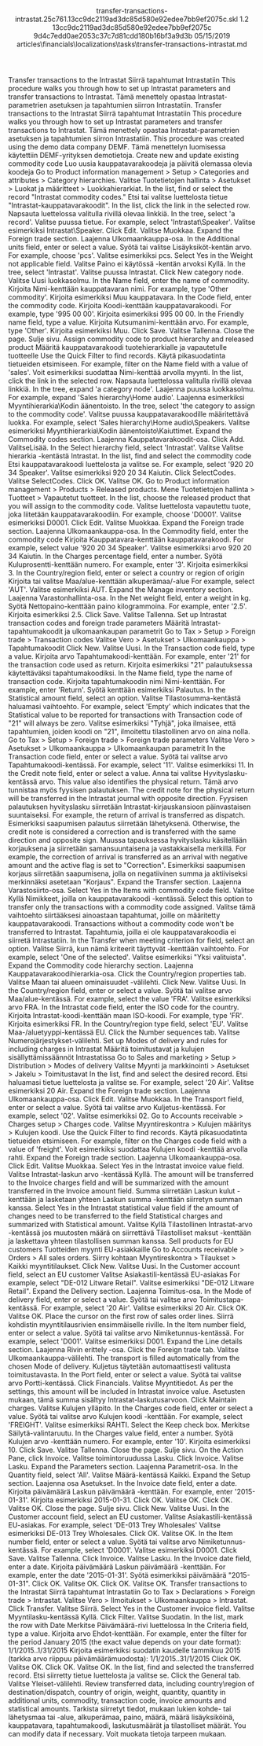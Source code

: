 <?xml version="1.0" encoding="UTF-8"?>
<xliff xmlns:logoport="urn:logoport:xliffeditor:xliff-extras:1.0" xmlns:xsi="http://www.w3.org/2001/XMLSchema-instance" xmlns="urn:oasis:names:tc:xliff:document:1.2" xmlns:xliffext="urn:microsoft:content:schema:xliffextensions" version="1.2" xsi:schemaLocation="urn:oasis:names:tc:xliff:document:1.2 xliff-core-1.2-transitional.xsd">
  <file datatype="xml" source-language="en-US" original="transfer-transactions-intrastat.md" target-language="fi-FI">
    <header>
      <tool tool-company="Microsoft" tool-version="1.0-7889195" tool-name="mdxliff" tool-id="mdxliff"/>
      <xliffext:skl_file_name>transfer-transactions-intrastat.25c761.13cc9dc2119ad3dc85d580e92edee7bb9ef2075c.skl</xliffext:skl_file_name>
      <xliffext:version>1.2</xliffext:version>
      <xliffext:ms.openlocfilehash>13cc9dc2119ad3dc85d580e92edee7bb9ef2075c</xliffext:ms.openlocfilehash>
      <xliffext:ms.sourcegitcommit>9d4c7edd0ae2053c37c7d81cdd180b16bf3a9d3b</xliffext:ms.sourcegitcommit>
      <xliffext:ms.lasthandoff>05/15/2019</xliffext:ms.lasthandoff>
      <xliffext:ms.openlocfilepath>articles\financials\localizations\tasks\transfer-transactions-intrastat.md</xliffext:ms.openlocfilepath>
    </header>
    <body>
      <group extype="content" id="content">
        <trans-unit xml:space="preserve" translate="yes" id="101" restype="x-metadata">
          <source>Transfer transactions to the Intrastat</source>
        <target logoport:matchpercent="101" state="translated" state-qualifier="leveraged-tm">Siirrä tapahtumat Intrastatiin</target></trans-unit>
        <trans-unit xml:space="preserve" translate="yes" id="102" restype="x-metadata">
          <source>This procedure walks you through how to set up Intrastat parameters and transfer transactions to Intrastat.</source>
        <target logoport:matchpercent="101" state="translated" state-qualifier="leveraged-tm">Tämä menettely opastaa Intrastat-parametrien asetuksen ja tapahtumien siirron Intrastatiin.</target></trans-unit>
        <trans-unit xml:space="preserve" translate="yes" id="103">
          <source>Transfer transactions to the Intrastat</source>
        <target logoport:matchpercent="101" state="translated" state-qualifier="leveraged-tm">Siirrä tapahtumat Intrastatiin</target></trans-unit>
        <trans-unit xml:space="preserve" translate="yes" id="104">
          <source>This procedure walks you through how to set up Intrastat parameters and transfer transactions to Intrastat.</source>
        <target logoport:matchpercent="101" state="translated" state-qualifier="leveraged-tm">Tämä menettely opastaa Intrastat-parametrien asetuksen ja tapahtumien siirron Intrastatiin.</target></trans-unit>
        <trans-unit xml:space="preserve" translate="yes" id="105">
          <source>This procedure was created using the demo data company DEMF.</source>
        <target logoport:matchpercent="101" state="translated" state-qualifier="leveraged-tm">Tämä menettelyn luomisessa käytettiin DEMF-yrityksen demotietoja.</target></trans-unit>
        <trans-unit xml:space="preserve" translate="yes" id="106">
          <source>Create new and update existing commodity code</source>
        <target logoport:matchpercent="101" state="translated" state-qualifier="leveraged-tm">Luo uusia kauppatavarakoodeja ja päivitä olemassa olevia koodeja</target></trans-unit>
        <trans-unit xml:space="preserve" translate="yes" id="107">
          <source>Go to Product information management &gt; Setup &gt; Categories and attributes &gt; Category hierarchies.</source>
        <target logoport:matchpercent="101" state="translated" state-qualifier="leveraged-tm">Valitse Tuotetietojen hallinta &gt; Asetukset &gt; Luokat ja määritteet &gt; Luokkahierarkiat.</target></trans-unit>
        <trans-unit xml:space="preserve" translate="yes" id="108">
          <source>In the list, find or select the record "Intrastat commodity codes."</source>
        <target logoport:matchpercent="101" state="translated" state-qualifier="leveraged-tm">Etsi tai valitse luettelosta tietue "Intrastat-kauppatavarakoodit".</target></trans-unit>
        <trans-unit xml:space="preserve" translate="yes" id="109">
          <source>In the list, click the link in the selected row.</source>
        <target logoport:matchpercent="101" state="translated" state-qualifier="leveraged-tm">Napsauta luettelossa valitulla rivillä olevaa linkkiä.</target></trans-unit>
        <trans-unit xml:space="preserve" translate="yes" id="110">
          <source>In the tree, select 'a record'.</source>
        <target logoport:matchpercent="101" state="translated" state-qualifier="leveraged-tm">Valitse puussa tietue.</target></trans-unit>
        <trans-unit xml:space="preserve" translate="yes" id="111">
          <source>For example, select 'Intrastat\Speaker'.</source>
        <target logoport:matchpercent="101" state="translated" state-qualifier="leveraged-tm">Valitse esimerkiksi Intrastat\Speaker.</target></trans-unit>
        <trans-unit xml:space="preserve" translate="yes" id="112">
          <source>Click Edit.</source>
        <target logoport:matchpercent="101" state="translated" state-qualifier="leveraged-tm">Valitse Muokkaa.</target></trans-unit>
        <trans-unit xml:space="preserve" translate="yes" id="113">
          <source>Expand the Foreign trade section.</source>
        <target logoport:matchpercent="101" state="translated" state-qualifier="leveraged-tm">Laajenna Ulkomaankauppa-osa.</target></trans-unit>
        <trans-unit xml:space="preserve" translate="yes" id="114">
          <source>In the Additional units field, enter or select a value.</source>
        <target logoport:matchpercent="101" state="translated" state-qualifier="leveraged-tm">Syötä tai valitse Lisäyksiköt-kentän arvo.</target></trans-unit>
        <trans-unit xml:space="preserve" translate="yes" id="115">
          <source>For example, choose 'pcs'.</source>
        <target logoport:matchpercent="101" state="translated" state-qualifier="leveraged-tm">Valitse esimerkiksi pcs.</target></trans-unit>
        <trans-unit xml:space="preserve" translate="yes" id="116">
          <source>Select Yes in the Weight not applicable field.</source>
        <target logoport:matchpercent="101" state="translated" state-qualifier="leveraged-tm">Valitse Paino ei käytössä -kentän arvoksi Kyllä.</target></trans-unit>
        <trans-unit xml:space="preserve" translate="yes" id="117">
          <source>In the tree, select 'Intrastat'.</source>
        <target logoport:matchpercent="101" state="translated" state-qualifier="leveraged-tm">Valitse puussa Intrastat.</target></trans-unit>
        <trans-unit xml:space="preserve" translate="yes" id="118">
          <source>Click New category node.</source>
        <target logoport:matchpercent="101" state="translated" state-qualifier="leveraged-tm">Valitse Uusi luokkasolmu.</target></trans-unit>
        <trans-unit xml:space="preserve" translate="yes" id="119">
          <source>In the Name field, enter the name of commodity.</source>
        <target logoport:matchpercent="101" state="translated" state-qualifier="leveraged-tm">Kirjoita Nimi-kenttään kauppatavaran nimi.</target></trans-unit>
        <trans-unit xml:space="preserve" translate="yes" id="120">
          <source>For example, type 'Other commodity'.</source>
        <target logoport:matchpercent="101" state="translated" state-qualifier="leveraged-tm">Kirjoita esimerkiksi Muu kauppatavara.</target></trans-unit>
        <trans-unit xml:space="preserve" translate="yes" id="121">
          <source>In the Code field, enter the commodity code.</source>
        <target logoport:matchpercent="101" state="translated" state-qualifier="leveraged-tm">Kirjoita Koodi-kenttään kauppatavarakoodi.</target></trans-unit>
        <trans-unit xml:space="preserve" translate="yes" id="122">
          <source>For example, type '995 00 00'.</source>
        <target logoport:matchpercent="101" state="translated" state-qualifier="leveraged-tm">Kirjoita esimerkiksi 995 00 00.</target></trans-unit>
        <trans-unit xml:space="preserve" translate="yes" id="123">
          <source>In the Friendly name field, type a value.</source>
        <target logoport:matchpercent="101" state="translated" state-qualifier="leveraged-tm">Kirjoita Kutsumanimi-kenttään arvo.</target></trans-unit>
        <trans-unit xml:space="preserve" translate="yes" id="124">
          <source>For example, type 'Other'.</source>
        <target logoport:matchpercent="101" state="translated" state-qualifier="leveraged-tm">Kirjoita esimerkiksi Muu.</target></trans-unit>
        <trans-unit xml:space="preserve" translate="yes" id="125">
          <source>Click Save.</source>
        <target logoport:matchpercent="101" state="translated" state-qualifier="leveraged-tm">Valitse Tallenna.</target></trans-unit>
        <trans-unit xml:space="preserve" translate="yes" id="126">
          <source>Close the page.</source>
        <target logoport:matchpercent="101" state="translated" state-qualifier="leveraged-tm">Sulje sivu.</target></trans-unit>
        <trans-unit xml:space="preserve" translate="yes" id="127">
          <source>Assign commodity code to product hierarchy and released product</source>
        <target logoport:matchpercent="101" state="translated" state-qualifier="leveraged-tm">Määritä kauppatavarakoodi tuotehierarkialle ja vapautetulle tuotteelle</target></trans-unit>
        <trans-unit xml:space="preserve" translate="yes" id="128">
          <source>Use the Quick Filter to find records.</source>
        <target logoport:matchpercent="101" state="translated" state-qualifier="leveraged-tm">Käytä pikasuodatinta tietueiden etsimiseen.</target></trans-unit>
        <trans-unit xml:space="preserve" translate="yes" id="129">
          <source>For example, filter on the Name field with a value of 'sales'.</source>
        <target logoport:matchpercent="101" state="translated" state-qualifier="leveraged-tm">Voit esimerkiksi suodattaa Nimi-kenttää arvolla myynti.</target></trans-unit>
        <trans-unit xml:space="preserve" translate="yes" id="130">
          <source>In the list, click the link in the selected row.</source>
        <target logoport:matchpercent="101" state="translated" state-qualifier="leveraged-tm">Napsauta luettelossa valitulla rivillä olevaa linkkiä.</target></trans-unit>
        <trans-unit xml:space="preserve" translate="yes" id="131">
          <source>In the tree, expand 'a category node'.</source>
        <target logoport:matchpercent="101" state="translated" state-qualifier="leveraged-tm">Laajenna puussa luokkasolmu.</target></trans-unit>
        <trans-unit xml:space="preserve" translate="yes" id="132">
          <source>For example, expand 'Sales hierarchy\Home audio'.</source>
        <target logoport:matchpercent="101" state="translated" state-qualifier="leveraged-tm">Laajenna esimerkiksi Myyntihierarkia\Kodin äänentoisto.</target></trans-unit>
        <trans-unit xml:space="preserve" translate="yes" id="133">
          <source>In the tree, select 'the category to assign to the commodity code'.</source>
        <target logoport:matchpercent="101" state="translated" state-qualifier="leveraged-tm">Valitse puussa kauppatavarakoodille määritettävä luokka.</target></trans-unit>
        <trans-unit xml:space="preserve" translate="yes" id="134">
          <source>For example, select 'Sales hierarchy\Home audio\Speakers.</source>
        <target logoport:matchpercent="101" state="translated" state-qualifier="leveraged-tm">Valitse esimerkiksi Myyntihierarkia\Kodin äänentoisto\Kaiuttimet.</target></trans-unit>
        <trans-unit xml:space="preserve" translate="yes" id="135">
          <source>Expand the Commodity codes section.</source>
        <target logoport:matchpercent="101" state="translated" state-qualifier="leveraged-tm">Laajenna Kauppatavarakoodit-osa.</target></trans-unit>
        <trans-unit xml:space="preserve" translate="yes" id="136">
          <source>Click Add.</source>
        <target logoport:matchpercent="101" state="translated" state-qualifier="leveraged-tm">ValitseLisää.</target></trans-unit>
        <trans-unit xml:space="preserve" translate="yes" id="137">
          <source>In the Select hierarchy field, select 'Intrastat'.</source>
        <target logoport:matchpercent="101" state="translated" state-qualifier="leveraged-tm">Valitse Valitse hierarkia -kentästä Intrastat.</target></trans-unit>
        <trans-unit xml:space="preserve" translate="yes" id="138">
          <source>In the list, find and select the commodity code</source>
        <target logoport:matchpercent="101" state="translated" state-qualifier="leveraged-tm">Etsi kauppatavarakoodi luettelosta ja valitse se.</target></trans-unit>
        <trans-unit xml:space="preserve" translate="yes" id="139">
          <source>For example, select '920 20 34 Speaker'.</source>
        <target logoport:matchpercent="101" state="translated" state-qualifier="leveraged-tm">Valitse esimerkiksi 920 20 34 Kaiutin.</target></trans-unit>
        <trans-unit xml:space="preserve" translate="yes" id="140">
          <source>Click SelectCodes.</source>
        <target logoport:matchpercent="101" state="translated" state-qualifier="leveraged-tm">Valitse SelectCodes.</target></trans-unit>
        <trans-unit xml:space="preserve" translate="yes" id="141">
          <source>Click OK.</source>
        <target logoport:matchpercent="101" state="translated" state-qualifier="leveraged-tm">Valitse OK.</target></trans-unit>
        <trans-unit xml:space="preserve" translate="yes" id="142">
          <source>Go to Product information management &gt; Products &gt; Released products.</source>
        <target logoport:matchpercent="101" state="translated" state-qualifier="leveraged-tm">Mene Tuotetietojen hallinta &gt; Tuotteet &gt; Vapautetut tuotteet.</target></trans-unit>
        <trans-unit xml:space="preserve" translate="yes" id="143">
          <source>In the list, choose the released product that you will assign to the commodity code.</source>
        <target logoport:matchpercent="101" state="translated" state-qualifier="leveraged-tm">Valitse luettelosta vapautettu tuote, joka liitetään kauppatavarakoodiin.</target></trans-unit>
        <trans-unit xml:space="preserve" translate="yes" id="144">
          <source>For example, choose 'D0001'.</source>
        <target logoport:matchpercent="101" state="translated" state-qualifier="leveraged-tm">Valitse esimerkiksi D0001.</target></trans-unit>
        <trans-unit xml:space="preserve" translate="yes" id="145">
          <source>Click Edit.</source>
        <target logoport:matchpercent="101" state="translated" state-qualifier="leveraged-tm">Valitse Muokkaa.</target></trans-unit>
        <trans-unit xml:space="preserve" translate="yes" id="146">
          <source>Expand the Foreign trade section.</source>
        <target logoport:matchpercent="101" state="translated" state-qualifier="leveraged-tm">Laajenna Ulkomaankauppa-osa.</target></trans-unit>
        <trans-unit xml:space="preserve" translate="yes" id="147">
          <source>In the Commodity field, enter the commodity code</source>
        <target logoport:matchpercent="101" state="translated" state-qualifier="leveraged-tm">Kirjoita Kauppatavara-kenttään kauppatavarakoodi.</target></trans-unit>
        <trans-unit xml:space="preserve" translate="yes" id="148">
          <source>For example, select value '920 20 34 Speaker'.</source>
        <target logoport:matchpercent="101" state="translated" state-qualifier="leveraged-tm">Valitse esimerkiksi arvo 920 20 34 Kaiutin.</target></trans-unit>
        <trans-unit xml:space="preserve" translate="yes" id="149">
          <source>In the Charges percentage field, enter a number.</source>
        <target logoport:matchpercent="101" state="translated" state-qualifier="leveraged-tm">Syötä Kuluprosentti-kenttään numero.</target></trans-unit>
        <trans-unit xml:space="preserve" translate="yes" id="150">
          <source>For example, enter '3'.</source>
        <target logoport:matchpercent="101" state="translated" state-qualifier="leveraged-tm">Kirjoita esimerkiksi 3.</target></trans-unit>
        <trans-unit xml:space="preserve" translate="yes" id="151">
          <source>In the Country/region field, enter or select a country or region of origin</source>
        <target logoport:matchpercent="101" state="translated" state-qualifier="leveraged-tm">Kirjoita tai valitse Maa/alue-kenttään alkuperämaa/-alue</target></trans-unit>
        <trans-unit xml:space="preserve" translate="yes" id="152">
          <source>For example, select 'AUT'.</source>
        <target logoport:matchpercent="101" state="translated" state-qualifier="leveraged-tm">Valitse esimerkiksi AUT.</target></trans-unit>
        <trans-unit xml:space="preserve" translate="yes" id="153">
          <source>Expand the Manage inventory section.</source>
        <target logoport:matchpercent="101" state="translated" state-qualifier="leveraged-tm">Laajenna Varastonhallinta-osa.</target></trans-unit>
        <trans-unit xml:space="preserve" translate="yes" id="154">
          <source>In the Net weight field, enter a weight in kg.</source>
        <target logoport:matchpercent="101" state="translated" state-qualifier="leveraged-tm">Syötä Nettopaino-kenttään paino kilogrammoina.</target></trans-unit>
        <trans-unit xml:space="preserve" translate="yes" id="155">
          <source>For example, enter '2.5'.</source>
        <target logoport:matchpercent="101" state="translated" state-qualifier="leveraged-tm">Kirjoita esimerkiksi 2.5.</target></trans-unit>
        <trans-unit xml:space="preserve" translate="yes" id="156">
          <source>Click Save.</source>
        <target logoport:matchpercent="101" state="translated" state-qualifier="leveraged-tm">Valitse Tallenna.</target></trans-unit>
        <trans-unit xml:space="preserve" translate="yes" id="157">
          <source>Set up Intrastat transaction codes and foreign trade parameters</source>
        <target logoport:matchpercent="101" state="translated" state-qualifier="leveraged-tm">Määritä Intrastat-tapahtumakoodit ja ulkomaankaupan parametrit</target></trans-unit>
        <trans-unit xml:space="preserve" translate="yes" id="158">
          <source>Go to Tax &gt; Setup &gt; Foreign trade &gt; Transaction codes</source>
        <target logoport:matchpercent="101" state="translated" state-qualifier="leveraged-tm">Valitse Vero &gt; Asetukset &gt; Ulkomaankauppa &gt; Tapahtumakoodit</target></trans-unit>
        <trans-unit xml:space="preserve" translate="yes" id="159">
          <source>Click New.</source>
        <target logoport:matchpercent="101" state="translated" state-qualifier="leveraged-tm">Valitse Uusi.</target></trans-unit>
        <trans-unit xml:space="preserve" translate="yes" id="160">
          <source>In the Transaction code field, type a value.</source>
        <target logoport:matchpercent="101" state="translated" state-qualifier="leveraged-tm">Kirjoita arvo Tapahtumakoodi-kenttään.</target></trans-unit>
        <trans-unit xml:space="preserve" translate="yes" id="161">
          <source>For example, enter '21' for the transaction code used as return.</source>
        <target logoport:matchpercent="101" state="translated" state-qualifier="leveraged-tm">Kirjoita esimerkiksi "21" palautuksessa käytettäväksi tapahtumakoodiksi.</target></trans-unit>
        <trans-unit xml:space="preserve" translate="yes" id="162">
          <source>In the Name field, type the name of transaction code.</source>
        <target logoport:matchpercent="101" state="translated" state-qualifier="leveraged-tm">Kirjoita tapahtumakoodin nimi Nimi-kenttään.</target></trans-unit>
        <trans-unit xml:space="preserve" translate="yes" id="163">
          <source>For example, enter 'Return'.</source>
        <target logoport:matchpercent="101" state="translated" state-qualifier="leveraged-tm">Syötä kenttään esimerkiksi Palautus.</target></trans-unit>
        <trans-unit xml:space="preserve" translate="yes" id="164">
          <source>In the Statistical amount field, select an option.</source>
        <target logoport:matchpercent="101" state="translated" state-qualifier="leveraged-tm">Valitse Tilastosumma-kentästä haluamasi vaihtoehto.</target></trans-unit>
        <trans-unit xml:space="preserve" translate="yes" id="165">
          <source>For example, select 'Empty' which indicates that the Statistical value to be reported for transactions with Transaction code of "21" will always be zero.</source>
        <target logoport:matchpercent="101" state="translated" state-qualifier="leveraged-tm">Valitse esimerkiksi "Tyhjä", joka ilmaisee, että tapahtumien, joiden koodi on "21", ilmoitettu tilastollinen arvo on aina nolla.</target></trans-unit>
        <trans-unit xml:space="preserve" translate="yes" id="166">
          <source>Go to Tax &gt; Setup &gt; Foreign trade &gt; Foreign trade parameters</source>
        <target logoport:matchpercent="101" state="translated" state-qualifier="leveraged-tm">Valitse Vero &gt; Asetukset &gt; Ulkomaankauppa &gt; Ulkomaankaupan parametrit</target></trans-unit>
        <trans-unit xml:space="preserve" translate="yes" id="167">
          <source>In the Transaction code field, enter or select a value.</source>
        <target logoport:matchpercent="101" state="translated" state-qualifier="leveraged-tm">Syötä tai valitse arvo Tapahtumakoodi-kentässä.</target></trans-unit>
        <trans-unit xml:space="preserve" translate="yes" id="168">
          <source>For example, select '11'.</source>
        <target logoport:matchpercent="101" state="translated" state-qualifier="leveraged-tm">Valitse esimerkiksi 11.</target></trans-unit>
        <trans-unit xml:space="preserve" translate="yes" id="169">
          <source>In the Credit note field, enter or select a value.</source>
        <target logoport:matchpercent="101" state="translated" state-qualifier="leveraged-tm">Anna tai valitse Hyvityslasku-kentässä arvo.</target></trans-unit>
        <trans-unit xml:space="preserve" translate="yes" id="170">
          <source>This value also identifies the physical return.</source>
        <target logoport:matchpercent="101" state="translated" state-qualifier="leveraged-tm">Tämä arvo tunnistaa myös fyysisen palautuksen.</target></trans-unit>
        <trans-unit xml:space="preserve" translate="yes" id="171">
          <source>The credit note for the physical return will be transferred in the Intrastat journal with opposite direction.</source>
        <target logoport:matchpercent="101" state="translated" state-qualifier="leveraged-tm">Fyysisen palautuksen hyvityslasku siirretään Intrastat-kirjauskansioon päinvastaisen suuntaiseksi.</target></trans-unit>
        <trans-unit xml:space="preserve" translate="yes" id="172">
          <source>For example, the return of arrival is transferred as dispatch.</source>
        <target logoport:matchpercent="101" state="translated" state-qualifier="leveraged-tm">Esimerkiksi saapumisen palautus siirretään lähetyksenä.</target></trans-unit>
        <trans-unit xml:space="preserve" translate="yes" id="173">
          <source>Otherwise, the credit note is considered a correction and is transferred with the same direction and opposite sign.</source>
        <target logoport:matchpercent="101" state="translated" state-qualifier="leveraged-tm">Muussa tapauksessa hyvityslasku käsitellään korjauksena ja siirretään samansuuntaisena ja vastakkaisella merkillä.</target></trans-unit>
        <trans-unit xml:space="preserve" translate="yes" id="174">
          <source>For example, the correction of arrival is transferred as an arrival with negative amount and the active flag is set to "Correction".</source>
        <target logoport:matchpercent="101" state="translated" state-qualifier="leveraged-tm">Esimerkiksi saapumisen korjaus siirretään saapumisena, jolla on negatiivinen summa ja aktiiviseksi merkinnäksi asetetaan "Korjaus".</target></trans-unit>
        <trans-unit xml:space="preserve" translate="yes" id="175">
          <source>Expand the Transfer section.</source>
        <target logoport:matchpercent="101" state="translated" state-qualifier="leveraged-tm">Laajenna Varastosiirto-osa.</target></trans-unit>
        <trans-unit xml:space="preserve" translate="yes" id="176">
          <source>Select Yes in the Items with commodity code field.</source>
        <target logoport:matchpercent="101" state="translated" state-qualifier="leveraged-tm">Valitse Kyllä Nimikkeet, joilla on kauppatavarakoodi -kentässä.</target></trans-unit>
        <trans-unit xml:space="preserve" translate="yes" id="177">
          <source>Select this option to transfer only the transactions with a commodity code assigned.</source>
        <target logoport:matchpercent="101" state="translated" state-qualifier="leveraged-tm">Valitse tämä vaihtoehto siirtääksesi ainoastaan tapahtumat, joille on määritetty kauppatavarakoodi.</target></trans-unit>
        <trans-unit xml:space="preserve" translate="yes" id="178">
          <source>Transactions without a commodity code won't be transferred to Intrastat.</source>
        <target logoport:matchpercent="101" state="translated" state-qualifier="leveraged-tm">Tapahtumia, joilla ei ole kauppatavarakoodia ei siirretä Intrastatiin.</target></trans-unit>
        <trans-unit xml:space="preserve" translate="yes" id="179">
          <source>In the Transfer when meeting criterion for field, select an option.</source>
        <target logoport:matchpercent="101" state="translated" state-qualifier="leveraged-tm">Valitse Siirrä, kun nämä kriteerit täyttyvät -kenttään vaihtoehto.</target></trans-unit>
        <trans-unit xml:space="preserve" translate="yes" id="180">
          <source>For example, select 'One of the selected'.</source>
        <target logoport:matchpercent="101" state="translated" state-qualifier="leveraged-tm">Valitse esimerkiksi "Yksi valituista".</target></trans-unit>
        <trans-unit xml:space="preserve" translate="yes" id="181">
          <source>Expand the Commodity code hierarchy section.</source>
        <target logoport:matchpercent="101" state="translated" state-qualifier="leveraged-tm">Laajenna Kauppatavarakoodihierarkia-osa.</target></trans-unit>
        <trans-unit xml:space="preserve" translate="yes" id="182">
          <source>Click the Country/region properties tab.</source>
        <target logoport:matchpercent="101" state="translated" state-qualifier="leveraged-tm">Valitse Maan tai alueen ominaisuudet -välilehti.</target></trans-unit>
        <trans-unit xml:space="preserve" translate="yes" id="183">
          <source>Click New.</source>
        <target logoport:matchpercent="101" state="translated" state-qualifier="leveraged-tm">Valitse Uusi.</target></trans-unit>
        <trans-unit xml:space="preserve" translate="yes" id="184">
          <source>In the Country/region field, enter or select a value.</source>
        <target logoport:matchpercent="101" state="translated" state-qualifier="leveraged-tm">Syötä tai valitse arvo Maa/alue-kentässä.</target></trans-unit>
        <trans-unit xml:space="preserve" translate="yes" id="185">
          <source>For example, select the value 'FRA'.</source>
        <target logoport:matchpercent="101" state="translated" state-qualifier="leveraged-tm">Valitse esimerkiksi arvo FRA.</target></trans-unit>
        <trans-unit xml:space="preserve" translate="yes" id="186">
          <source>In the Intrastat code field, enter the ISO code for the country.</source>
        <target logoport:matchpercent="101" state="translated" state-qualifier="leveraged-tm">Kirjoita Intrastat-koodi-kenttään maan ISO-koodi.</target></trans-unit>
        <trans-unit xml:space="preserve" translate="yes" id="187">
          <source>For example, type 'FR'.</source>
        <target logoport:matchpercent="101" state="translated" state-qualifier="leveraged-tm">Kirjoita esimerkiksi FR.</target></trans-unit>
        <trans-unit xml:space="preserve" translate="yes" id="188">
          <source>In the Country/region type field, select 'EU'.</source>
        <target logoport:matchpercent="101" state="translated" state-qualifier="leveraged-tm">Valitse Maa-/aluetyyppi-kentässä EU.</target></trans-unit>
        <trans-unit xml:space="preserve" translate="yes" id="189">
          <source>Click the Number sequences tab.</source>
        <target logoport:matchpercent="101" state="translated" state-qualifier="leveraged-tm">Valitse Numerojärjestykset-välilehti.</target></trans-unit>
        <trans-unit xml:space="preserve" translate="yes" id="190">
          <source>Set up Modes of delivery and rules for including charges in Intrastat</source>
        <target logoport:matchpercent="101" state="translated" state-qualifier="leveraged-tm">Määritä toimitustavat ja kulujen sisällyttämissäännöt Intrastatissa</target></trans-unit>
        <trans-unit xml:space="preserve" translate="yes" id="191">
          <source>Go to Sales and marketing &gt; Setup &gt; Distribution &gt; Modes of delivery</source>
        <target logoport:matchpercent="101" state="translated" state-qualifier="leveraged-tm">Valitse Myynti ja markkinointi &gt; Asetukset &gt; Jakelu &gt; Toimitustavat</target></trans-unit>
        <trans-unit xml:space="preserve" translate="yes" id="192">
          <source>In the list, find and select the desired record.</source>
        <target logoport:matchpercent="101" state="translated" state-qualifier="leveraged-tm">Etsi haluamasi tietue luettelosta ja valitse se.</target></trans-unit>
        <trans-unit xml:space="preserve" translate="yes" id="193">
          <source>For example, select '20 Air'.</source>
        <target logoport:matchpercent="101" state="translated" state-qualifier="leveraged-tm">Valitse esimerkiksi 20 Air.</target></trans-unit>
        <trans-unit xml:space="preserve" translate="yes" id="194">
          <source>Expand the Foreign trade section.</source>
        <target logoport:matchpercent="101" state="translated" state-qualifier="leveraged-tm">Laajenna Ulkomaankauppa-osa.</target></trans-unit>
        <trans-unit xml:space="preserve" translate="yes" id="195">
          <source>Click Edit.</source>
        <target logoport:matchpercent="101" state="translated" state-qualifier="leveraged-tm">Valitse Muokkaa.</target></trans-unit>
        <trans-unit xml:space="preserve" translate="yes" id="196">
          <source>In the Transport field, enter or select a value.</source>
        <target logoport:matchpercent="101" state="translated" state-qualifier="leveraged-tm">Syötä tai valitse arvo Kuljetus-kentässä.</target></trans-unit>
        <trans-unit xml:space="preserve" translate="yes" id="197">
          <source>For example, select '02'.</source>
        <target logoport:matchpercent="101" state="translated" state-qualifier="leveraged-tm">Valitse esimerkiksi 02.</target></trans-unit>
        <trans-unit xml:space="preserve" translate="yes" id="198">
          <source>Go to Accounts receivable &gt; Charges setup &gt; Charges code.</source>
        <target logoport:matchpercent="101" state="translated" state-qualifier="leveraged-tm">Valitse Myyntireskontra &gt; Kulujen määritys &gt; Kulujen koodi.</target></trans-unit>
        <trans-unit xml:space="preserve" translate="yes" id="199">
          <source>Use the Quick Filter to find records.</source>
        <target logoport:matchpercent="101" state="translated" state-qualifier="leveraged-tm">Käytä pikasuodatinta tietueiden etsimiseen.</target></trans-unit>
        <trans-unit xml:space="preserve" translate="yes" id="200">
          <source>For example, filter on the Charges code field with a value of 'freight'.</source>
        <target logoport:matchpercent="101" state="translated" state-qualifier="leveraged-tm">Voit esimerkiksi suodattaa Kulujen koodi -kenttää arvolla rahti.</target></trans-unit>
        <trans-unit xml:space="preserve" translate="yes" id="201">
          <source>Expand the Foreign trade section.</source>
        <target logoport:matchpercent="101" state="translated" state-qualifier="leveraged-tm">Laajenna Ulkomaankauppa-osa.</target></trans-unit>
        <trans-unit xml:space="preserve" translate="yes" id="202">
          <source>Click Edit.</source>
        <target logoport:matchpercent="101" state="translated" state-qualifier="leveraged-tm">Valitse Muokkaa.</target></trans-unit>
        <trans-unit xml:space="preserve" translate="yes" id="203">
          <source>Select Yes in the Intrastat invoice value field.</source>
        <target logoport:matchpercent="101" state="translated" state-qualifier="leveraged-tm">Valitse Intrastat-laskun arvo -kentässä Kyllä.</target></trans-unit>
        <trans-unit xml:space="preserve" translate="yes" id="204">
          <source>The amount will be transferred to the  Invoice charges field and will be summarized with the amount transferred in the Invoice amount field.</source>
        <target logoport:matchpercent="101" state="translated" state-qualifier="leveraged-tm">Summa siirretään Laskun kulut -kenttään ja lasketaan yhteen Laskun summa -kenttään siirretyn summan kanssa.</target></trans-unit>
        <trans-unit xml:space="preserve" translate="yes" id="205">
          <source>Select Yes in the Intrastat statistical value field if the amount of changes need to be transferred to the field Statistical charges and summarized with Statistical amount.</source>
        <target logoport:matchpercent="101" state="translated" state-qualifier="leveraged-tm">Valitse Kyllä Tilastollinen Intrastat-arvo -kentässä jos muutosten määrä on siirrettävä Tilastolliset maksut -kenttään ja laskettava yhteen tilastollisen summan kanssa.</target></trans-unit>
        <trans-unit xml:space="preserve" translate="yes" id="206">
          <source>Sell products for EU customers</source>
        <target logoport:matchpercent="101" state="translated" state-qualifier="leveraged-tm">Tuotteiden myynti EU-asiakkaille</target></trans-unit>
        <trans-unit xml:space="preserve" translate="yes" id="207">
          <source>Go to Accounts receivable &gt; Orders &gt; All sales orders.</source>
        <target logoport:matchpercent="101" state="translated" state-qualifier="leveraged-tm">Siirry kohtaan Myyntireskontra &gt; Tilaukset &gt; Kaikki myyntitilaukset.</target></trans-unit>
        <trans-unit xml:space="preserve" translate="yes" id="208">
          <source>Click New.</source>
        <target logoport:matchpercent="101" state="translated" state-qualifier="leveraged-tm">Valitse Uusi.</target></trans-unit>
        <trans-unit xml:space="preserve" translate="yes" id="209">
          <source>In the Customer account field, select an EU customer</source>
        <target logoport:matchpercent="101" state="translated" state-qualifier="leveraged-tm">Valitse Asiakastili-kentässä EU-asiakas</target></trans-unit>
        <trans-unit xml:space="preserve" translate="yes" id="210">
          <source>For example, select "DE-012 Litware Retail".</source>
        <target logoport:matchpercent="101" state="translated" state-qualifier="leveraged-tm">Valitse esimerkiksi "DE-012 Litware Retail".</target></trans-unit>
        <trans-unit xml:space="preserve" translate="yes" id="211">
          <source>Expand the Delivery section.</source>
        <target logoport:matchpercent="101" state="translated" state-qualifier="leveraged-tm">Laajenna Toimitus-osa.</target></trans-unit>
        <trans-unit xml:space="preserve" translate="yes" id="212">
          <source>In the Mode of delivery field, enter or select a value.</source>
        <target logoport:matchpercent="101" state="translated" state-qualifier="leveraged-tm">Syötä tai valitse arvo Toimitustapa-kentässä.</target></trans-unit>
        <trans-unit xml:space="preserve" translate="yes" id="213">
          <source>For example, select '20 Air'.</source>
        <target logoport:matchpercent="101" state="translated" state-qualifier="leveraged-tm">Valitse esimerkiksi 20 Air.</target></trans-unit>
        <trans-unit xml:space="preserve" translate="yes" id="214">
          <source>Click OK.</source>
        <target logoport:matchpercent="101" state="translated" state-qualifier="leveraged-tm">Valitse OK.</target></trans-unit>
        <trans-unit xml:space="preserve" translate="yes" id="215">
          <source>Place the cursor on the first row of sales order lines.</source>
        <target logoport:matchpercent="101" state="translated" state-qualifier="leveraged-tm">Siirrä kohdistin myyntitilausrivien ensimmäiselle riville.</target></trans-unit>
        <trans-unit xml:space="preserve" translate="yes" id="216">
          <source>In the Item number field, enter or select a value.</source>
        <target logoport:matchpercent="101" state="translated" state-qualifier="leveraged-tm">Syötä tai valitse arvo Nimiketunnus-kentässä.</target></trans-unit>
        <trans-unit xml:space="preserve" translate="yes" id="217">
          <source>For example, select 'D001'.</source>
        <target logoport:matchpercent="101" state="translated" state-qualifier="leveraged-tm">Valitse esimerkiksi D001.</target></trans-unit>
        <trans-unit xml:space="preserve" translate="yes" id="218">
          <source>Expand the Line details section.</source>
        <target logoport:matchpercent="101" state="translated" state-qualifier="leveraged-tm">Laajenna Rivin erittely -osa.</target></trans-unit>
        <trans-unit xml:space="preserve" translate="yes" id="219">
          <source>Click the Foreign trade tab.</source>
        <target logoport:matchpercent="101" state="translated" state-qualifier="leveraged-tm">Valitse Ulkomaankauppa-välilehti.</target></trans-unit>
        <trans-unit xml:space="preserve" translate="yes" id="220">
          <source>The transport is filled automatically from the chosen Mode of delivery.</source>
        <target logoport:matchpercent="101" state="translated" state-qualifier="leveraged-tm">Kuljetus täytetään automaattisesti valitusta toimitustavasta.</target></trans-unit>
        <trans-unit xml:space="preserve" translate="yes" id="221">
          <source>In the Port field, enter or select a value.</source>
        <target logoport:matchpercent="101" state="translated" state-qualifier="leveraged-tm">Syötä tai valitse arvo Portti-kentässä.</target></trans-unit>
        <trans-unit xml:space="preserve" translate="yes" id="222">
          <source>Click Financials.</source>
        <target logoport:matchpercent="101" state="translated" state-qualifier="leveraged-tm">Valitse Myyntitiedot.</target></trans-unit>
        <trans-unit xml:space="preserve" translate="yes" id="223">
          <source>As per the settings, this amount will be included in Intrastat invoice value.</source>
        <target logoport:matchpercent="101" state="translated" state-qualifier="leveraged-tm">Asetusten mukaan, tämä summa sisältyy Intrastat-laskutusarvoon.</target></trans-unit>
        <trans-unit xml:space="preserve" translate="yes" id="224">
          <source>Click Maintain charges.</source>
        <target logoport:matchpercent="101" state="translated" state-qualifier="leveraged-tm">Valitse Kulujen ylläpito.</target></trans-unit>
        <trans-unit xml:space="preserve" translate="yes" id="225">
          <source>In the Charges code field, enter or select a value.</source>
        <target logoport:matchpercent="101" state="translated" state-qualifier="leveraged-tm">Syötä tai valitse arvo Kulujen koodi -kenttään.</target></trans-unit>
        <trans-unit xml:space="preserve" translate="yes" id="226">
          <source>For example, select 'FREIGHT'.</source>
        <target logoport:matchpercent="101" state="translated" state-qualifier="leveraged-tm">Valitse esimerkiksi RAHTI.</target></trans-unit>
        <trans-unit xml:space="preserve" translate="yes" id="227">
          <source>Select the Keep check box.</source>
        <target logoport:matchpercent="101" state="translated" state-qualifier="leveraged-tm">Merkitse Säilytä-valintaruutu.</target></trans-unit>
        <trans-unit xml:space="preserve" translate="yes" id="228">
          <source>In the Charges value field, enter a number.</source>
        <target logoport:matchpercent="101" state="translated" state-qualifier="leveraged-tm">Syötä Kulujen arvo -kenttään numero.</target></trans-unit>
        <trans-unit xml:space="preserve" translate="yes" id="229">
          <source>For example, enter '10'.</source>
        <target logoport:matchpercent="101" state="translated" state-qualifier="leveraged-tm">Kirjoita esimerkiksi 10.</target></trans-unit>
        <trans-unit xml:space="preserve" translate="yes" id="230">
          <source>Click Save.</source>
        <target logoport:matchpercent="101" state="translated" state-qualifier="leveraged-tm">Valitse Tallenna.</target></trans-unit>
        <trans-unit xml:space="preserve" translate="yes" id="231">
          <source>Close the page.</source>
        <target logoport:matchpercent="101" state="translated" state-qualifier="leveraged-tm">Sulje sivu.</target></trans-unit>
        <trans-unit xml:space="preserve" translate="yes" id="232">
          <source>On the Action Pane, click Invoice.</source>
        <target logoport:matchpercent="101" state="translated" state-qualifier="leveraged-tm">Valitse toimintoruudussa Lasku.</target></trans-unit>
        <trans-unit xml:space="preserve" translate="yes" id="233">
          <source>Click Invoice.</source>
        <target logoport:matchpercent="101" state="translated" state-qualifier="leveraged-tm">Valitse Lasku.</target></trans-unit>
        <trans-unit xml:space="preserve" translate="yes" id="234">
          <source>Expand the Parameters section.</source>
        <target logoport:matchpercent="101" state="translated" state-qualifier="leveraged-tm">Laajenna Parametrit-osa.</target></trans-unit>
        <trans-unit xml:space="preserve" translate="yes" id="235">
          <source>In the Quantity field, select 'All'.</source>
        <target logoport:matchpercent="101" state="translated" state-qualifier="leveraged-tm">Valitse Määrä-kentässä Kaikki.</target></trans-unit>
        <trans-unit xml:space="preserve" translate="yes" id="236">
          <source>Expand the Setup section.</source>
        <target logoport:matchpercent="101" state="translated" state-qualifier="leveraged-tm">Laajenna osa Asetukset.</target></trans-unit>
        <trans-unit xml:space="preserve" translate="yes" id="237">
          <source>In the Invoice date field, enter a date.</source>
        <target logoport:matchpercent="101" state="translated" state-qualifier="leveraged-tm">Kirjoita päivämäärä Laskun päivämäärä -kenttään.</target></trans-unit>
        <trans-unit xml:space="preserve" translate="yes" id="238">
          <source>For example, enter '2015-01-31'.</source>
        <target logoport:matchpercent="101" state="translated" state-qualifier="leveraged-tm">Kirjoita esimerkiksi 2015-01-31.</target></trans-unit>
        <trans-unit xml:space="preserve" translate="yes" id="239">
          <source>Click OK.</source>
        <target logoport:matchpercent="101" state="translated" state-qualifier="leveraged-tm">Valitse OK.</target></trans-unit>
        <trans-unit xml:space="preserve" translate="yes" id="240">
          <source>Click OK.</source>
        <target logoport:matchpercent="101" state="translated" state-qualifier="leveraged-tm">Valitse OK.</target></trans-unit>
        <trans-unit xml:space="preserve" translate="yes" id="241">
          <source>Close the page.</source>
        <target logoport:matchpercent="101" state="translated" state-qualifier="leveraged-tm">Sulje sivu.</target></trans-unit>
        <trans-unit xml:space="preserve" translate="yes" id="242">
          <source>Click New.</source>
        <target logoport:matchpercent="101" state="translated" state-qualifier="leveraged-tm">Valitse Uusi.</target></trans-unit>
        <trans-unit xml:space="preserve" translate="yes" id="243">
          <source>In the Customer account field, select an EU customer.</source>
        <target logoport:matchpercent="101" state="translated" state-qualifier="leveraged-tm">Valitse Asiakastili-kentässä EU-asiakas.</target></trans-unit>
        <trans-unit xml:space="preserve" translate="yes" id="244">
          <source>For example, select 'DE-013 Trey Wholesales'</source>
        <target logoport:matchpercent="101" state="translated" state-qualifier="leveraged-tm">Valitse esimerkiksi DE-013 Trey Wholesales.</target></trans-unit>
        <trans-unit xml:space="preserve" translate="yes" id="245">
          <source>Click OK.</source>
        <target logoport:matchpercent="101" state="translated" state-qualifier="leveraged-tm">Valitse OK.</target></trans-unit>
        <trans-unit xml:space="preserve" translate="yes" id="246">
          <source>In the Item number field, enter or select a value.</source>
        <target logoport:matchpercent="101" state="translated" state-qualifier="leveraged-tm">Syötä tai valitse arvo Nimiketunnus-kentässä.</target></trans-unit>
        <trans-unit xml:space="preserve" translate="yes" id="247">
          <source>For example, select 'D0001'.</source>
        <target logoport:matchpercent="101" state="translated" state-qualifier="leveraged-tm">Valitse esimerkiksi D0001.</target></trans-unit>
        <trans-unit xml:space="preserve" translate="yes" id="248">
          <source>Click Save.</source>
        <target logoport:matchpercent="101" state="translated" state-qualifier="leveraged-tm">Valitse Tallenna.</target></trans-unit>
        <trans-unit xml:space="preserve" translate="yes" id="249">
          <source>Click Invoice.</source>
        <target logoport:matchpercent="101" state="translated" state-qualifier="leveraged-tm">Valitse Lasku.</target></trans-unit>
        <trans-unit xml:space="preserve" translate="yes" id="250">
          <source>In the Invoice date field, enter a date.</source>
        <target logoport:matchpercent="101" state="translated" state-qualifier="leveraged-tm">Kirjoita päivämäärä Laskun päivämäärä -kenttään.</target></trans-unit>
        <trans-unit xml:space="preserve" translate="yes" id="251">
          <source>For example, enter the date '2015-01-31'.</source>
        <target logoport:matchpercent="101" state="translated" state-qualifier="leveraged-tm">Syötä esimerkiksi päivämäärä "2015-01-31".</target></trans-unit>
        <trans-unit xml:space="preserve" translate="yes" id="252">
          <source>Click OK.</source>
        <target logoport:matchpercent="101" state="translated" state-qualifier="leveraged-tm">Valitse OK.</target></trans-unit>
        <trans-unit xml:space="preserve" translate="yes" id="253">
          <source>Click OK.</source>
        <target logoport:matchpercent="101" state="translated" state-qualifier="leveraged-tm">Valitse OK.</target></trans-unit>
        <trans-unit xml:space="preserve" translate="yes" id="254">
          <source>Transfer transactions to the Intrastat</source>
        <target logoport:matchpercent="101" state="translated" state-qualifier="leveraged-tm">Siirrä tapahtumat Intrastatiin</target></trans-unit>
        <trans-unit xml:space="preserve" translate="yes" id="255">
          <source>Go to Tax &gt; Declarations &gt; Foreign trade &gt; Intrastat.</source>
        <target logoport:matchpercent="101" state="translated" state-qualifier="leveraged-tm">Valitse Vero &gt; Ilmoitukset &gt; Ulkomaankauppa &gt; Intrastat.</target></trans-unit>
        <trans-unit xml:space="preserve" translate="yes" id="256">
          <source>Click Transfer.</source>
        <target logoport:matchpercent="101" state="translated" state-qualifier="leveraged-tm">Valitse Siirrä.</target></trans-unit>
        <trans-unit xml:space="preserve" translate="yes" id="257">
          <source>Select Yes in the Customer invoice field.</source>
        <target logoport:matchpercent="101" state="translated" state-qualifier="leveraged-tm">Valitse Myyntilasku-kentässä Kyllä.</target></trans-unit>
        <trans-unit xml:space="preserve" translate="yes" id="258">
          <source>Click Filter.</source>
        <target logoport:matchpercent="101" state="translated" state-qualifier="leveraged-tm">Valitse Suodatin.</target></trans-unit>
        <trans-unit xml:space="preserve" translate="yes" id="259">
          <source>In the list, mark the row with Date</source>
        <target logoport:matchpercent="101" state="translated" state-qualifier="leveraged-tm">Merkitse Päivämäärä-rivi luettelossa</target></trans-unit>
        <trans-unit xml:space="preserve" translate="yes" id="260">
          <source>In the Criteria field, type a value.</source>
        <target logoport:matchpercent="101" state="translated" state-qualifier="leveraged-tm">Kirjoita arvo Ehdot-kenttään.</target></trans-unit>
        <trans-unit xml:space="preserve" translate="yes" id="261">
          <source>For example, enter the filter for the period January 2015 (the exact value depends on your date format): 1/1/2015..1/31/2015</source>
        <target logoport:matchpercent="101" state="translated" state-qualifier="leveraged-tm">Kirjoita esimerkiksi suodatin kaudelle tammikuu 2015 (tarkka arvo riippuu päivämäärämuodosta): 1/1/2015..31/1/2015</target></trans-unit>
        <trans-unit xml:space="preserve" translate="yes" id="262">
          <source>Click OK.</source>
        <target logoport:matchpercent="101" state="translated" state-qualifier="leveraged-tm">Valitse OK.</target></trans-unit>
        <trans-unit xml:space="preserve" translate="yes" id="263">
          <source>Click OK.</source>
        <target logoport:matchpercent="101" state="translated" state-qualifier="leveraged-tm">Valitse OK.</target></trans-unit>
        <trans-unit xml:space="preserve" translate="yes" id="264">
          <source>In the list, find and selected the transferred record.</source>
        <target logoport:matchpercent="101" state="translated" state-qualifier="leveraged-tm">Etsi siirretty tietue luettelosta ja valitse se.</target></trans-unit>
        <trans-unit xml:space="preserve" translate="yes" id="265">
          <source>Click the General tab.</source>
        <target logoport:matchpercent="101" state="translated" state-qualifier="leveraged-tm">Valitse Yleiset-välilehti.</target></trans-unit>
        <trans-unit xml:space="preserve" translate="yes" id="266">
          <source>Review transferred data, including country\region of destination/dispatch, country of origin, weight, quantity, quantity in additional units, commodity, transaction code, invoice amounts and statistical amounts.</source>
        <target logoport:matchpercent="101" state="translated" state-qualifier="leveraged-tm">Tarkista siirretyt tiedot, mukaan lukien kohde- tai lähetysmaa tai -alue, alkuperämaa, paino, määrä, määrä lisäyksiköinä, kauppatavara, tapahtumakoodi, laskutusmäärät ja tilastolliset määrät.</target></trans-unit>
        <trans-unit xml:space="preserve" translate="yes" id="267">
          <source>You can modify data if necessary.</source>
        <target logoport:matchpercent="101" state="translated" state-qualifier="leveraged-tm">Voit muokata tietoja tarpeen mukaan.</target></trans-unit>
      </group>
    </body>
  </file>
</xliff>